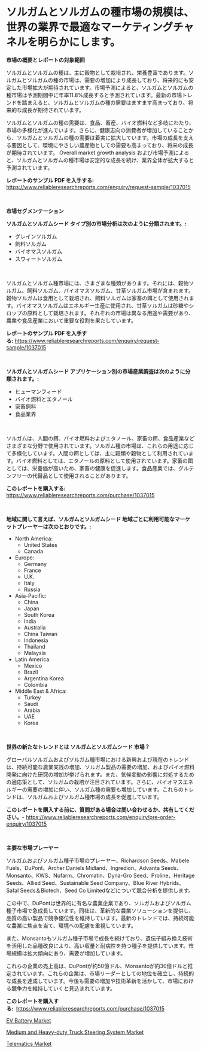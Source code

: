<p><h1>ソルガムとソルガムの種市場の規模は、世界の業界で最適なマーケティングチャネルを明らかにします。</h1></p><p><strong>市場の概要とレポートの対象範囲</strong></p>
<p><p>ソルガムとソルガムの種は、主に穀物として栽培され、栄養豊富であります。ソルガムとソルガムの種の市場は、需要の増加により成長しており、将来的にも安定した市場拡大が期待されています。市場予測によると、ソルガムとソルガムの種市場は予測期間中に年率11.8%成長すると予測されています。最新の市場トレンドを踏まえると、ソルガムとソルガムの種の需要はますます高まっており、将来的な成長が期待されています。</p><p>ソルガムとソルガムの種の需要は、食品、畜産、バイオ燃料など多岐にわたり、市場の多様化が進んでいます。さらに、健康志向の消費者が増加していることから、ソルガムとソルガムの種の需要は着実に拡大しています。市場の成長を支える要因として、環境にやさしい農産物としての需要も高まっており、将来の成長が期待されています。 Overall market growth analysis および市場予測によると、ソルガムとソルガムの種市場は安定的な成長を続け、業界全体が拡大すると予測されています。</p></p>
<p><strong>レポートのサンプル PDF を入手する:</strong> <a href="https://www.reliableresearchreports.com/enquiry/request-sample/1037015">https://www.reliableresearchreports.com/enquiry/request-sample/1037015</a></p>
<p>&nbsp;</p>
<p><strong>市場セグメンテーション</strong></p>
<p><strong>ソルガムとソルガムシード タイプ別の市場分析は次のように分類されます。:</strong></p>
<p><ul><li>グレインソルガム</li><li>飼料ソルガム</li><li>バイオマスソルガム</li><li>スウィートソルガム</li></ul></p>
<p>&nbsp;</p>
<p><p>ソルガムとソルガム種市場には、さまざまな種類があります。それには、穀物ソルガム、飼料ソルガム、バイオマスソルガム、甘草ソルガム市場が含まれます。穀物ソルガムは食用として栽培され、飼料ソルガムは家畜の餌として使用されます。バイオマスソルガムはエネルギー生産に使用され、甘草ソルガムは砂糖やシロップの原料として栽培されます。それぞれの市場は異なる用途や需要があり、農業や食品産業において重要な役割を果たしています。</p></p>
<p><strong>レポートのサンプル PDF を入手する:</strong>&nbsp;<a href="https://www.reliableresearchreports.com/enquiry/request-sample/1037015">https://www.reliableresearchreports.com/enquiry/request-sample/1037015</a></p>
<p>&nbsp;</p>
<p><strong> ソルガムとソルガムシード アプリケーション別の市場産業調査は次のように分類されます。:</strong></p>
<p><ul><li>ヒューマンフィード</li><li>バイオ燃料とエタノール</li><li>家畜飼料</li><li>食品業界</li></ul></p>
<p>&nbsp;</p>
<p><p>ソルガムは、人間の餌、バイオ燃料およびエタノール、家畜の餌、食品産業などさまざまな分野で使用されています。ソルガム種の市場は、これらの用途に応じて多様化しています。人間の餌としては、主に穀類や穀物として利用されています。バイオ燃料としては、エタノールの原料として使用されています。家畜の餌としては、栄養価が高いため、家畜の健康を促進します。食品産業では、グルテンフリーの代替品として使用されることがあります。</p></p>
<p><strong>このレポートを購入する:</strong>&nbsp; <a href="https://www.reliableresearchreports.com/purchase/1037015">https://www.reliableresearchreports.com/purchase/1037015</a></p>
<p>&nbsp;</p>
<p><strong>地域に関して言えば、ソルガムとソルガムシード 地域ごとに利用可能なマーケットプレーヤーは次のとおりです。:</strong></p>
<p><ul>
    <li>
        North America:
        <ul>
            <li>United States</li>
            <li>Canada</li>
        </ul>
    </li>
    <li>
        Europe:
        <ul>
            <li>Germany</li>
            <li>France</li>
            <li>U.K.</li>
            <li>Italy</li>
            <li>Russia</li>
        </ul>
    </li>
    <li>
        Asia-Pacific:
        <ul>
            <li>China</li>
            <li>Japan</li>
            <li>South Korea</li>
            <li>India</li>
            <li>Australia</li>
            <li>China Taiwan</li>
            <li>Indonesia</li>
            <li>Thailand</li>
            <li>Malaysia</li>
        </ul>
    </li>
    <li>
        Latin America:
        <ul>
            <li>Mexico</li>
            <li>Brazil</li>
            <li>Argentina Korea</li>
            <li>Colombia</li>
        </ul>
    </li>
    <li>
        Middle East & Africa:
        <ul>
            <li>Turkey</li>
            <li>Saudi</li>
            <li>Arabia</li>
            <li>UAE</li>
            <li>Korea</li>
        </ul>
    </li>
    </ul></p>
<p>&nbsp;</p>
<p><strong>世界の新たなトレンドとは ソルガムとソルガムシード 市場？</strong></p>
<p><p>グローバルソルガムおよびソルガム種市場における新興および現在のトレンドは、持続可能な農業実践の増加、ソルガム製品の需要の増加、およびバイオ燃料開発に向けた研究の増加が挙げられます。また、気候変動の影響に対処するための適応策として、ソルガムの栽培が注目されています。さらに、バイオマスエネルギーの需要の増加に伴い、ソルガム種の需要も増加しています。これらのトレンドは、ソルガムおよびソルガム種市場の成長を促進しています。</p></p>
<p><strong>このレポートを購入する前に、質問がある場合は問い合わせるか、共有してください。</strong>- <a href="https://www.reliableresearchreports.com/enquiry/pre-order-enquiry/1037015">https://www.reliableresearchreports.com/enquiry/pre-order-enquiry/1037015</a></p>
<p>&nbsp;</p>
<p><strong>主要な市場プレーヤー</strong></p>
<p><p>ソルガムおよびソルガム種子市場のプレーヤー、Richardson Seeds、Mabele Fuels、DuPont、Archer Daniels Midland、Ingredion、Advanta Seeds、Monsanto、KWS、Nufarm、Chromatin、Dyna-Gro Seed、Proline、Heritage Seeds、Allied Seed、Sustainable Seed Company、Blue River Hybrids、Safal Seeds＆Biotech、Seed Co Limitedなどについて競合分析を提供します。</p><p>この中で、DuPontは世界的に有名な農業企業であり、ソルガムおよびソルガム種子市場で急成長しています。同社は、革新的な農業ソリューションを提供し、品質の高い製品で競争優位性を維持しています。最新のトレンドでは、持続可能な農業に焦点を当て、環境への配慮を重視しています。</p><p>また、Monsantoもソルガム種子市場で成長を続けており、遺伝子組み換え技術を活用した品種改良により、高い収量と耐病性を持つ種子を提供しています。市場規模は拡大傾向にあり、需要が増加しています。</p><p>これらの企業の売上高は、DuPontが約50億ドル、Monsantoが約30億ドルと推定されています。これらの企業は、市場リーダーとしての地位を確立し、持続的な成長を達成しています。今後も需要の増加や技術革新を活かして、市場における競争力を維持していくと見込まれています。</p></p>
<p><strong>このレポートを購入する:</strong>&nbsp;&nbsp;<a href="https://www.reliableresearchreports.com/purchase/1037015">https://www.reliableresearchreports.com/purchase/1037015</a></p>
<p><p><a href="https://changeable-paste-463.notion.site/Decoding-the-EV-Battery-Market-A-Deep-Dive-into-the-Latest-Market-Trends-Market-Segmentation-and--34ae115230bd471d8991601fb21a7f14">EV Battery Market</a></p><p><a href="https://fuschia-pecorino-a6d.notion.site/Medium-and-Heavy-duty-Truck-Steering-System-Market-Size-and-Examines-its-Market-Scope-with-a-Prima-42227cc1209e4a2fb4d7a16c97eddf0d">Medium and Heavy-duty Truck Steering System Market</a></p><p><a href="https://florentine-yuzu-f42.notion.site/Telematics-Market-Size-Reflecting-a-Forecast-Till-2031-Market-By-Type-By-Application-and-By-Geogra-7e3fb65ff1ac4384b9afca1f5598ae26">Telematics Market</a></p></p>